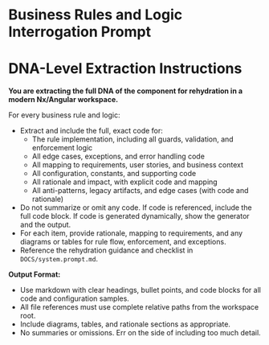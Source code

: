 
# Business Rules and Logic Interrogation Prompt


# DNA-Level Extraction Instructions

**You are extracting the full DNA of the component for rehydration in a modern Nx/Angular workspace.**



For every business rule and logic:
- Extract and include the full, exact code for:
	- The rule implementation, including all guards, validation, and enforcement logic
	- All edge cases, exceptions, and error handling code
	- All mapping to requirements, user stories, and business context
	- All configuration, constants, and supporting code
	- All rationale and impact, with explicit code and mapping
	- All anti-patterns, legacy artifacts, and edge cases (with code and rationale)
- Do not summarize or omit any code. If code is referenced, include the full code block. If code is generated dynamically, show the generator and the output.
- For each item, provide rationale, mapping to requirements, and any diagrams or tables for rule flow, enforcement, and exceptions.
- Reference the rehydration guidance and checklist in `DOCS/system.prompt.md`.

**Output Format:**
- Use markdown with clear headings, bullet points, and code blocks for all code and configuration samples.
- All file references must use complete relative paths from the workspace root.
- Include diagrams, tables, and rationale sections as appropriate.
- No summaries or omissions. Err on the side of including too much detail.
